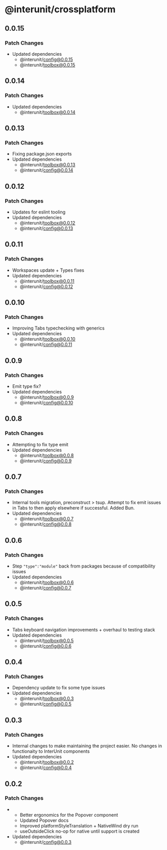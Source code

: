 # @interunit/crossplatform

## 0.0.15

### Patch Changes

- Updated dependencies
  - @interunit/config@0.0.15
  - @interunit/toolbox@0.0.15

## 0.0.14

### Patch Changes

- Updated dependencies
  - @interunit/toolbox@0.0.14

## 0.0.13

### Patch Changes

- Fixing package.json exports
- Updated dependencies
  - @interunit/toolbox@0.0.13
  - @interunit/config@0.0.14

## 0.0.12

### Patch Changes

- Updates for eslint tooling
- Updated dependencies
  - @interunit/toolbox@0.0.12
  - @interunit/config@0.0.13

## 0.0.11

### Patch Changes

- Workspaces update + Types fixes
- Updated dependencies
  - @interunit/toolbox@0.0.11
  - @interunit/config@0.0.12

## 0.0.10

### Patch Changes

- Improving Tabs typechecking with generics
- Updated dependencies
  - @interunit/toolbox@0.0.10
  - @interunit/config@0.0.11

## 0.0.9

### Patch Changes

- Emit type fix?
- Updated dependencies
  - @interunit/toolbox@0.0.9
  - @interunit/config@0.0.10

## 0.0.8

### Patch Changes

- Attempting to fix type emit
- Updated dependencies
  - @interunit/toolbox@0.0.8
  - @interunit/config@0.0.9

## 0.0.7

### Patch Changes

- Internal tools migration, preconstruct > tsup. Attempt to fix emit issues in Tabs to then apply elsewhere if successful. Added Bun.
- Updated dependencies
  - @interunit/toolbox@0.0.7
  - @interunit/config@0.0.8

## 0.0.6

### Patch Changes

- Step `"type":"module"` back from packages because of compatibility issues
- Updated dependencies
  - @interunit/toolbox@0.0.6
  - @interunit/config@0.0.7

## 0.0.5

### Patch Changes

- Tabs keyboard navigation improvements + overhaul to testing stack
- Updated dependencies
  - @interunit/toolbox@0.0.5
  - @interunit/config@0.0.6

## 0.0.4

### Patch Changes

- Dependency update to fix some type issues
- Updated dependencies
  - @interunit/toolbox@0.0.3
  - @interunit/config@0.0.5

## 0.0.3

### Patch Changes

- Internal changes to make maintaining the project easier. No changes in functionaity to InterUnit components
- Updated dependencies
  - @interunit/toolbox@0.0.2
  - @interunit/config@0.0.4

## 0.0.2

### Patch Changes

- - Better ergonomics for the Popover component
  - Updated Popover docs
  - Improved platformStyleTranslation + NativeWind dry run
  - useOutsideClick no-op for native until support is created
- Updated dependencies
  - @interunit/config@0.0.3
